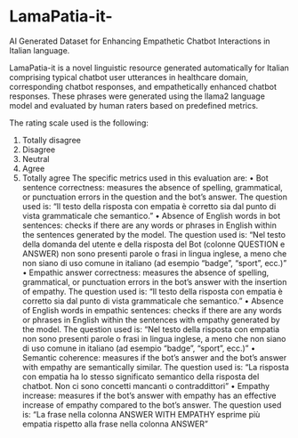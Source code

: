 # LamaPatia-it-
AI Generated Dataset for Enhancing Empathetic Chatbot Interactions in Italian language.

LamaPatia-it is a novel linguistic resource generated automatically for Italian comprising typical chatbot user utterances in healthcare domain, corresponding chatbot responses, and empathetically enhanced chatbot responses. These phrases were generated using the llama2 language model and evaluated by human raters based on predefined metrics.

The rating scale used is the following:
1.	Totally disagree
2.	Disagree
3.	Neutral
4.	Agree
5.	Totally agree
The specific metrics used in this evaluation are:
•	Bot sentence correctness: measures the absence of spelling, grammatical, or punctuation errors in the question and the bot’s answer. The question used is: “Il testo della risposta con empatia è corretto sia dal punto di vista grammaticale che semantico.”
•	Absence of English words in bot sentences: checks if there are any words or phrases in English within the sentences generated by the model. The question used is: “Nel testo della domanda del utente e della risposta del Bot (colonne QUESTION e ANSWER) non sono presenti parole o frasi in lingua inglese, a meno che non siano di uso comune in italiano (ad esempio “badge”, “sport”, ecc.)”
•	Empathic answer correctness: measures the absence of spelling, grammatical, or punctuation errors in the bot’s answer with the insertion of empathy. The question used is: “Il testo della risposta con empatia è corretto sia dal punto di vista grammaticale che semantico.”
•	Absence of English words in empathic sentences: checks if there are any words or phrases in English within the sentences with empathy generated by the model. The question used is: “Nel testo della risposta con empatia non sono presenti parole o frasi in lingua inglese, a meno che non siano di uso comune in italiano (ad esempio “badge”, “sport”, ecc.)”
•	Semantic coherence: measures if the bot’s answer and the bot’s answer with empathy are semantically similar. The question used is: “La risposta con empatia ha lo stesso significato semantico della risposta del chatbot. Non ci sono concetti mancanti o contraddittori”
•	Empathy increase: measures if the bot’s answer with empathy has an effective increase of empathy compared to the bot’s answer. The question used is: “La frase nella colonna ANSWER WITH EMPATHY esprime più empatia rispetto alla frase nella colonna ANSWER”
